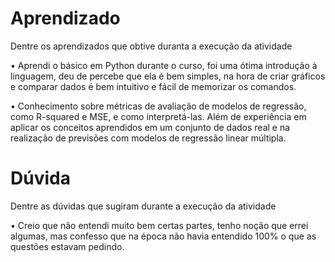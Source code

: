 # Aprendizado

Dentre os aprendizados que obtive duranta a execução da atividade 

• Aprendi o básico em Python durante o curso, foi uma ótima introdução à linguagem, deu de percebe que ela é bem simples, na hora de criar gráficos e comparar dados é bem intuitivo e fácil de memorizar os comandos.

• Conhecimento sobre métricas de avaliação de modelos de regressão, como R-squared e MSE, e como interpretá-las. Além de experiência em aplicar os conceitos aprendidos em um conjunto de dados real e na realização de previsões com modelos de regressão linear múltipla.

# Dúvida

Dentre as dúvidas que sugiram durante a execução da atividade

• Creio que não entendi muito bem certas partes, tenho noção que errei algumas, mas confesso que na época não havia entendido 100% o que as questões estavam pedindo.
